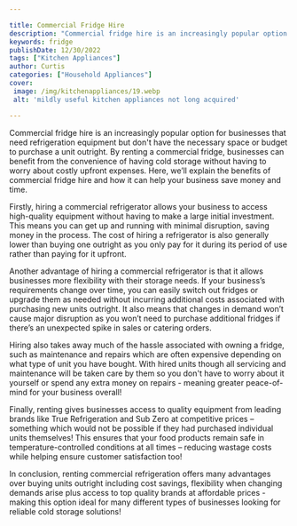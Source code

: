 ```yaml
---

title: Commercial Fridge Hire
description: "Commercial fridge hire is an increasingly popular option for businesses that need refrigeration equipment but don't have the neces...you wont regret reading on"
keywords: fridge
publishDate: 12/30/2022
tags: ["Kitchen Appliances"]
author: Curtis
categories: ["Household Appliances"]
cover: 
 image: /img/kitchenappliances/19.webp
 alt: 'mildly useful kitchen appliances not long acquired'

---
```


Commercial fridge hire is an increasingly popular option for businesses that need refrigeration equipment but don't have the necessary space or budget to purchase a unit outright. By renting a commercial fridge, businesses can benefit from the convenience of having cold storage without having to worry about costly upfront expenses. Here, we’ll explain the benefits of commercial fridge hire and how it can help your business save money and time. 

Firstly, hiring a commercial refrigerator allows your business to access high-quality equipment without having to make a large initial investment. This means you can get up and running with minimal disruption, saving money in the process. The cost of hiring a refrigerator is also generally lower than buying one outright as you only pay for it during its period of use rather than paying for it upfront. 

Another advantage of hiring a commercial refrigerator is that it allows businesses more flexibility with their storage needs. If your business’s requirements change over time, you can easily switch out fridges or upgrade them as needed without incurring additional costs associated with purchasing new units outright. It also means that changes in demand won’t cause major disruption as you won’t need to purchase additional fridges if there’s an unexpected spike in sales or catering orders. 

Hiring also takes away much of the hassle associated with owning a fridge, such as maintenance and repairs which are often expensive depending on what type of unit you have bought. With hired units though all servicing and maintenance will be taken care by them so you don't have to worry about it yourself or spend any extra money on repairs - meaning greater peace-of-mind for your business overall! 

Finally, renting gives businesses access to quality equipment from leading brands like True Refrigeration and Sub Zero at competitive prices – something which would not be possible if they had purchased individual units themselves! This ensures that your food products remain safe in temperature-controlled conditions at all times – reducing wastage costs while helping ensure customer satisfaction too! 

 In conclusion, renting commercial refrigeration offers many advantages over buying units outright including cost savings, flexibility when changing demands arise plus access to top quality brands at affordable prices - making this option ideal for many different types of businesses looking for reliable cold storage solutions!

